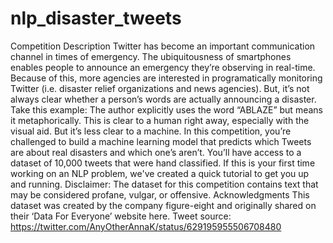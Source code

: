 # nlp_disaster_tweets
Competition Description Twitter has become an important communication channel in times of emergency. The ubiquitousness of smartphones enables people to announce an emergency they’re observing in real-time. Because of this, more agencies are interested in programatically monitoring Twitter (i.e. disaster relief organizations and news agencies).  But, it’s not always clear whether a person’s words are actually announcing a disaster. Take this example:      The author explicitly uses the word “ABLAZE” but means it metaphorically. This is clear to a human right away, especially with the visual aid. But it’s less clear to a machine.  In this competition, you’re challenged to build a machine learning model that predicts which Tweets are about real disasters and which one’s aren’t. You’ll have access to a dataset of 10,000 tweets that were hand classified. If this is your first time working on an NLP problem, we've created a quick tutorial to get you up and running.  Disclaimer: The dataset for this competition contains text that may be considered profane, vulgar, or offensive.  Acknowledgments This dataset was created by the company figure-eight and originally shared on their ‘Data For Everyone’ website here.  Tweet source: https://twitter.com/AnyOtherAnnaK/status/629195955506708480

